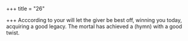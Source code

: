 +++
title = "26"

+++
Acccording to your will let the giver be best off, winning you today,  acquiring a good legacy.
The mortal has achieved a (hymn) with a good twist.